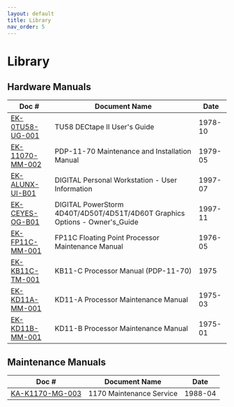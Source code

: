 ```yaml
---
layout: default
title: Library
nav_order: 5
---
```


# Library

## Hardware Manuals

| Doc #                                                                                                                                    | Document Name                                                               | Date
|------------------------------------------------------------------------------------------------------------------------------------------|-----------------------------------------------------------------------------|---------
| [EK-0TU58-UG-001](../assets/pdf/EK-0TU58-UG-001_TU58_DECtape_II_User's_Guide,1978-10.pdf)                                                | TU58 DECtape II User's Guide                                                | 1978-10
| [EK-11070-MM-002](../assets/pdf/EK-11070-MM-002_PDP-11-70_Maintenance_and_Installation_Manual,1979-05.pdf)                               | PDP-11-70 Maintenance and Installation Manual                               | 1979-05
| [EK-ALUNX-UI-B01](../assets/pdf/EK-ALUNX-UI-B01_DIGITAL_Personal_Workstation_-_User_Information,1997-07.pdf)                             | DIGITAL Personal Workstation - User Information                             | 1997-07
| [EK-CEYES-OG-B01](../assets/pdf/EK-CEYES-OG-B01_DIGITAL_PowerStorm_4D40T-4D50T-4D51T-4D60T_Graphics_Options_-_Owner's_Guide,1997-11.pdf) | DIGITAL PowerStorm 4D40T/4D50T/4D51T/4D60T Graphics Options - Owner's_Guide | 1997-11
| [EK-FP11C-MM-001](../assets/pdf/EK-FP11C-MM-001_FP11C_Floating_Point_Processor_Maintenance_Manual,1976-05.pdf)                           | FP11C Floating Point Processor Maintenance Manual                           | 1976-05
| [EK-KB11C-TM-001](../assets/pdf/EK-KB11C-TM-001_KB11-C_Processor_Manual_(PDP-11-70),1975.pdf)                                            | KB11-C Processor Manual (PDP-11-70)                                         | 1975
| [EK-KD11A-MM-001](../assets/pdf/EK-KD11A-MM-001_KD11-A_Processor_Maintenance_Manual,1975-03.pdf)                                         | KD11-A Processor Maintenance Manual                                         | 1975-03
| [EK-KD11B-MM-001](../assets/psd/EK-KD11B-MM-001_KD11-B_Processor_Maintenance_Manual,1975-01.pdf)                                         | KD11-B Processor Maintenance Manual                                         | 1975-01

## Maintenance Manuals

| Doc #                                                                                                                                    | Document Name                                                               | Date
|------------------------------------------------------------------------------------------------------------------------------------------|-----------------------------------------------------------------------------|---------
| [KA-K1170-MG-003](../assets/psd/KA-K1170-MG-003_1170_Maintenance_Service_Guide,1988-04.pdf)                                              | 1170 Maintenance Service                                                    | 1988-04
